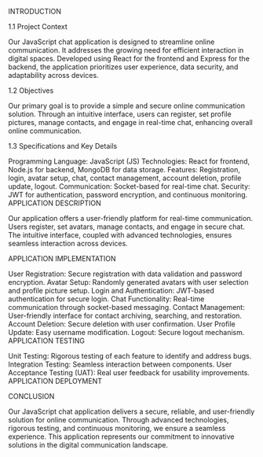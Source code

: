 INTRODUCTION

1.1 Project Context

Our JavaScript chat application is designed to streamline online communication. It addresses the growing need for efficient interaction in digital spaces. Developed using React for the frontend and Express for the backend, the application prioritizes user experience, data security, and adaptability across devices.

1.2 Objectives

Our primary goal is to provide a simple and secure online communication solution. Through an intuitive interface, users can register, set profile pictures, manage contacts, and engage in real-time chat, enhancing overall online communication.

1.3 Specifications and Key Details

Programming Language: JavaScript (JS)
Technologies: React for frontend, Node.js for backend, MongoDB for data storage.
Features: Registration, login, avatar setup, chat, contact management, account deletion, profile update, logout.
Communication: Socket-based for real-time chat.
Security: JWT for authentication, password encryption, and continuous monitoring.
APPLICATION DESCRIPTION

Our application offers a user-friendly platform for real-time communication. Users register, set avatars, manage contacts, and engage in secure chat. The intuitive interface, coupled with advanced technologies, ensures seamless interaction across devices.

APPLICATION IMPLEMENTATION

User Registration: Secure registration with data validation and password encryption.
Avatar Setup: Randomly generated avatars with user selection and profile picture setup.
Login and Authentication: JWT-based authentication for secure login.
Chat Functionality: Real-time communication through socket-based messaging.
Contact Management: User-friendly interface for contact archiving, searching, and restoration.
Account Deletion: Secure deletion with user confirmation.
User Profile Update: Easy username modification.
Logout: Secure logout mechanism.
APPLICATION TESTING

Unit Testing: Rigorous testing of each feature to identify and address bugs.
Integration Testing: Seamless interaction between components.
User Acceptance Testing (UAT): Real user feedback for usability improvements.
APPLICATION DEPLOYMENT


CONCLUSION

Our JavaScript chat application delivers a secure, reliable, and user-friendly solution for online communication. Through advanced technologies, rigorous testing, and continuous monitoring, we ensure a seamless experience. This application represents our commitment to innovative solutions in the digital communication landscape.
